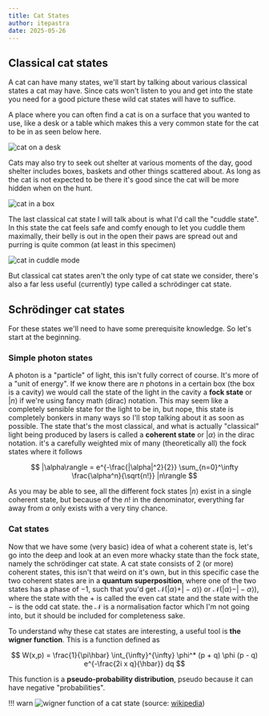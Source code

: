 ```yaml
---
title: Cat States
author: itepastra
date: 2025-05-26
---
```


## Classical cat states

A cat can have many states, we'll start by talking about various classical states a cat may have.
Since cats won't listen to you and get into the state you need for a good picture these wild cat
states will have to suffice.

A place where you can often find a cat is on a surface that you wanted to use, like a desk or a table
which makes this a very common state for the cat to be in as seen below here.

![cat on a desk](/public/img/cats/on_desk.jpg) 

Cats may also try to seek out shelter at various moments of the day, good shelter includes boxes,
baskets and other things scattered about. As long as the cat is not expected to be there it's good
since the cat will be more hidden when on the hunt.

![cat in a box](/public/img/cats/in_box.jpg)

The last classical cat state I will talk about is what I'd call the "cuddle state". In this state
the cat feels safe and comfy enough to let you cuddle them maximally, their belly is out in the open
their paws are spread out and purring is quite common (at least in this specimen)

![cat in cuddle mode](/public/img/cats/cuddle.jpg)

But classical cat states aren't the only type of cat state we consider, there's also a far
less useful (currently) type called a schrödinger cat state.

## Schrödinger cat states

For these states we'll need to have some prerequisite knowledge.
So let's start at the beginning.

### Simple photon states

A photon is a "particle" of light, this isn't fully correct of course. It's more of a "unit of energy".
If we know there are $n$ photons in a certain box (the box is a cavity) we would call the state of the
light in the cavity a **fock state** or $|n\rangle$ if we're using fancy math (dirac) notation. <!-- TODO: add a link to like wiki -->
This may seem like a completely sensible state for the light to be in, but nope,
this state is completely bonkers in many ways so I'll stop talking about it as soon as possible. <!-- TODO: add another link to why fock states are whacky as fuck -->
The state that's the most classical, and what is actually "classical" light being produced by lasers
is called a **coherent state** or $|\alpha\rangle$ in the dirac notation.
it's a carefully weighted mix of many (theoretically all) the fock states where it follows

$$
|\alpha\rangle = e^{-\frac{|\alpha|^2}{2}} \sum_{n=0}^\infty \frac{\alpha^n}{\sqrt{n!}} |n\rangle
$$

As you may be able to see, all the different fock states $|n\rangle$ exist in a single coherent state,
but because of the $n!$ in the denominator, everything far away from $\alpha$ only exists with a very tiny chance.

### Cat states

Now that we have some (very basic) idea of what a coherent state is, let's go into the deep and look at an
even more whacky state than the fock state, namely the schrödinger cat state.
A cat state consists of 2 (or more) coherent states, this isn't that weird on it's own, but in this specific
case the two coherent states are in a **quantum superposition**, where one of the two states has a phase
of $-1$, such that you'd get $\mathcal{N} (|\alpha\rangle + |-\alpha\rangle)$ or 
$\mathcal{N} (|\alpha\rangle - |-\alpha\rangle)$, where the state with the $+$ is called the even
cat state and the state with the $-$ is the odd cat state. the $\mathcal{N}$ is a normalisation factor
which I'm not going into, but it should be included for completeness sake.

To understand why these cat states are interesting, a useful tool is **the wigner function**.
This is a function defined as

$$
W(x,p) = \frac{1}{\pi\hbar} \int_{\infty}^{\infty} \phi^* (p + q) \phi (p - q) e^{-\frac{2i x q}{\hbar}} dq
$$

This function is a **pseudo-probability distribution**, pseudo because it can have negative "probabilities".

!!! warn
	![wigner function of a cat state](/public/img/cats/wigner.png)
	(source: [wikipedia](https://en.wikipedia.org/wiki/Wigner_quasiprobability_distribution))
